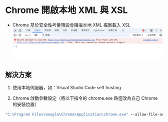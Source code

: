 # Chrome 開啟本地 XML 與 XSL

- Chrome 基於安全性考量預設會阻擋本地 XML 檔案載入 XSL
![](01.png)

## 解決方案

1. 使用本地伺服器，如：Visual Studio Code self hosting

2. Chrome 啟動參數設定（將以下指令的 chrome.exe 路徑改為自己 Chrome 的安裝位置）

```cmd
"C:\Program Files\Google\Chrome\Application\chrome.exe" --allow-file-access-from-files
```